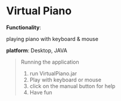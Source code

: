 # Virtual Piano

**Functionality**: 

playing piano with keyboard & mouse

**platform**: Desktop, JAVA

> Running the application
> 1. run VirtualPiano.jar
> 2. Play with keyboard or mouse
> 3. click on the manual button for help
> 4. Have fun
